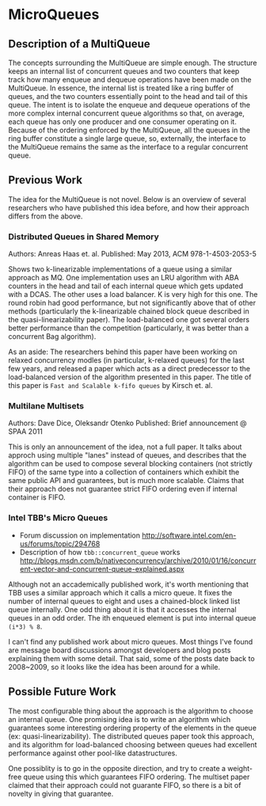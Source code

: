 MicroQueues
===========

Description of a MultiQueue
---------------------------
The concepts surrounding the MultiQueue are simple enough. The structure keeps
an internal list of concurrent queues and two counters that keep track how many
enqueue and dequeue operations have been made on the MultiQueue. In essence, the
internal list is treated like a ring buffer of queues, and the two counters
essentially point to the head and tail of this queue. The intent is to isolate
the enqueue and dequeue operations of the more complex internal concurrent queue
algorithms so that, on average, each queue has only one producer and one
consumer operating on it. Because of the ordering enforced by the MultiQueue,
all the queues in the ring buffer constitute a single large queue, so,
externally, the interface to the MultiQueue remains the same as the interface to
a regular concurrent queue.

Previous Work
-------------
The idea for the MultiQueue is not novel. Below is an overview of several
researchers who have published this idea before, and how their approach differs
from the above.

### Distributed Queues in Shared Memory
Authors: Anreas Haas et. al.
Published: May 2013, ACM 978-1-4503-2053-5

Shows two k-linearizable implementations of a queue using a similar approach as
MQ. One implementation uses an LRU algorithm with ABA counters in the head and
tail of each internal queue which gets updated with a DCAS. The other uses a
load balancer. K is very high for this one. The round robin had good
performance, but not significantly above that of other methods (particularly the
k-linearizable chained block queue described in the quasi-linearizability
paper). The load-balanced one got several orders better performance than the
competition (particularly, it was better than a concurrent Bag algorithm).

As an aside: The researchers behind this paper have been working on relaxed
concurrency modles (in particular, k-relaxed queues) for the last few years, and
released a paper which acts as a direct predecessor to the load-balanced version
of the algorithm presented in this paper. The title of this paper is `Fast and
Scalable k-fifo queues` by Kirsch et. al.


### Multilane Multisets
Authors: Dave Dice, Oleksandr Otenko
Published: Brief announcement @ SPAA 2011

This is only an announcement of the idea, not a full paper. It talks about
approch using multiple "lanes" instead of queues, and describes that the
algorithm can be used to compose several blocking containers (not strictly FIFO)
of the same type into a collection of containers which exhibit the same public
API and guarantees, but is much more scalable. Claims that their approach does
not guarantee strict FIFO ordering even if internal container is FIFO.


### Intel TBB's Micro Queues
+ Forum discussion on implementation
  <http://software.intel.com/en-us/forums/topic/294768>
+ Description of how `tbb::concurrent_queue` works
  <http://blogs.msdn.com/b/nativeconcurrency/archive/2010/01/16/concurrent-vector-and-concurrent-queue-explained.aspx>

Although not an accademically published work, it's worth mentioning that TBB
uses a similar approach which it calls a micro queue. It fixes the number of
internal queues to eight and uses a chained-block linked list queue internally.
One odd thing about it is that it accesses the internal queues in an odd order.
The ith enqueued element is put into internal queue `(i*3) % 8`.

I can't find any published work about micro queues. Most things I've found are
message board discussions amongst developers and blog posts explaining them with
some detail.  That said, some of the posts date back to 2008~2009, so it looks
like the idea has been around for a while.

Possible Future Work
--------------------
The most configurable thing about the approach is the algorithm to choose an
internal queue. One promising idea is to write an algorithm which guarantees
some interesting ordering property of the elements in the queue (ex:
quasi-linearizability). The distributed queues paper took this approach, and its
algorithm for load-balanced choosing between queues had excellent performance
against other pool-like datastructures.

One possiblity is to go in the opposite direction, and try to create a
weight-free queue using this which guarantees FIFO ordering. The multiset paper
claimed that their approach could not guarante FIFO, so there is a bit of
novelty in giving that guarantee.
